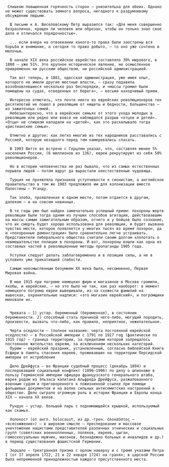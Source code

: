      Слишком повышенная горячность сторон – унизительна для обеих. Однако не может существовать земного вопроса, негодного к раздумчивому обсуждению людьми.

      В письме к А. Веселовскому Петр выразился так: «Для меня совершенно безразлично, крещен ли человек или обрезан, чтобы он только знал свое дело и отличался порядочностью».

      ... если вчера на отвоевании какого-то права были заострены вся борьба и внимание, а сегодня то право добыто, – то оно уже сочтено и мелочью.

      В начале XIX века российское еврейство составляло 30% мирового, в 1880 – уже 51%. Это крупное историческое явление, не осмысленное привременно ни русским обществом, ни российской администрацией.

      Так вот теперь, в 1881, одесская администрация, уже имея опыт, которого не имели другие местные власти, – сразу подавила возобновлявшиеся несколько раз беспорядки, и «массы громил были помещены на судах, отведенных от берега», – весьма находчивый прием.

      Интересно отметить, что почти никто из еврейских революционеров тех десятилетий не пошел в революцию от нищеты и бедности, большинство – из зажиточных семей.
      Небезынтересно, что в еврейских семьях от этого ухода молодых в революцию или редко или вовсе не наблюдался разрыв «отцов и детей». «Отцы» не слишком нападали на «детей», как это раскалывало тогда христианские семьи».

      Отметно и другое: как легко многие из тех народников расставались с Россией, которую незадолго перед тем намеревались спасать.

      В 1903 Витте во встрече с Герцлем указал, что, составляя менее 5% населения России, (6 миллионов из 136), евреи рекрутируют из себя 50% революционеров.

      Но в истории человечества не раз бывало, что из самых естественных порывов людей – потом вдруг да вырастали неестественные чудовища.

      Турция не проявляла признаков уступчивости к сионистам, а английское правительство в том же 1903 предложило им для колонизации вместо Палестины – Уганду.

      Так злоба, проявленная в одном месте, потом отдается в другом, далеком – и на совсем невинных.

      В те годы уже был найден замечательно успешный прием: похороны жертв революции были тогда одним из лучших способов агитации, действовавшим на массы самым зажигательным образом, отчего и у бойцов было сознание, что их смерть будет хорошо использована для революции, и будет вызвано чувство мести, которое появляется у многих тысяч во время похорон, да и «похоронные демонстрации» было сравнительно легче устраивать. Представители либерального общества считали своим долгом хлопотать о невмешательстве полиции в похороны. И вот, похороны вошли как одна из составных частей в революционные методы пропаганды 1905 года.

      Уступки следует делать заблаговременно и в позиции силы, а не в условиях уже прикатившей слабости.

      Самым неосмысленным безумием XX века была, несомненно, Первая Мировая война.

      В мае 1915 при погроме немецких фирм и магазинов в Москве громили, якобы, и еврейские, – но это было не так, как раз наоборот: в момент немецкого погрома евреи вывешивали, из-за схожести фамилий на вывесках, охранительные надписи: «это магазин еврейский», и погромщики миновали их.


      Чревата – 1) устар. беременный (беременная), в состоянии беременности. 2) способный стать причиной чего-либо, могущий породить, произвести, вызвать что-либо, как правило, неприятное, нежелательное.
      
      Черта оседлости – (полное название: черта постоянной еврейской оседлости) – в Российской империи с 1791 по 1917 год (фактически по 1915 год) – граница территории, за пределами которой запрещалось постоянное жительство евреям, за исключением нескольких категорий.
      Пурим – еврейский праздник, установленный, согласно библейской Книге Есфири в память спасения евреев, проживавших на территории Персидской империи от истребления
      
      Дело Дрейфуса – во Франции судебный процесс (декабрь 1894) и последовавший социальный конфликт (1896—1906) по делу о шпионаже в пользу Германской империи офицера французского генерального штаба, еврея родом из Эльзаса капитана Альфреда Дрейфуса, разжалованного военным судом и приговоренного к пожизненной ссылке при помощи фальшивых документов и на волне сильных антисемитских настроений в обществе. Дело сыграло огромную роль в истории Франции и Европы конца XIX – начала XX веков.
      
      Рундук – устар. большой ларь с поднимающейся крышкой, используемый как скамья.
      
      Холокост (от англ. holocaust, из др.-греч. ὁλοκαύστος – «всесожжение») – в широком смысле – преследование и массовое уничтожение нацистами представителей различных этнических и социальных групп (советских военнопленных, поляков, евреев, цыган, гомосексуальных мужчин, масонов, безнадежно больных и инвалидов и др.) в период существования фашистской Германии.
 
      Зерцало – трехгранная призма с орлом наверху и с тремя указами Петра I (от 17 апреля 1722, 21 и 22 января 1724) на гранях; в царской России была непременной принадлежностью каждого присутственного места.
